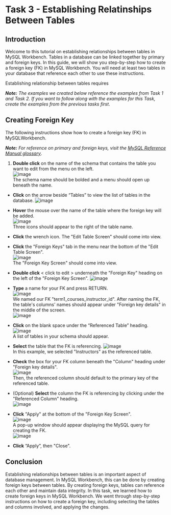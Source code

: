 # **Task 3 - Establishing Relatinships Between Tables**

## **Introduction**

Welcome to this tutorial on establishing relationships between tables in MySQL Workbench. Tables in a database can be linked together by primary and foreign keys. In this guide, we will show you step-by-step how to create a foreign key (FK) in MySQL Workbench. You will need at least two tables in your database that reference each other to use these instructions.

Establishing relationship between tables requires 

**_Note:_** _The examples we created below reference the examples from Task 1 and Task 2. If you want to follow along with the examples for this Task, create the examples from the previous tasks first_.

## **Creating Foreign Key**

The following instructions show how to create a foreign key (FK) in MySQLWorkbench.

**_Note:_** _For reference on primary and foreign keys, visit the [MySQL Reference Manual glossary][pk/fk]_.

1. **Double click** on the name of the schema that contains the table you want to edit from the menu on the left.  
   ![image](/images/TableTabArrow.png)  
   The schema name should be bolded and a menu should open up beneath the name.

- **Click** on the arrow beside “Tables” to view the list of tables in the database.
  ![image](/images/TableTabOpen.png)

- **Hover** the mouse over the name of the table where the foreign key will be added.  
  ![image](/images/Term1Table.png)  
  Three icons should appear to the right of the table name.

- **Click** the wrench icon. The "Edit Table Screen" should come into view.

- **Click** the "Foreign Keys" tab in the menu near the bottom of the "Edit Table Screen".  
  ![image](/images/ForeignKeyTab.png)  
  The "Foreign Key Screen" should come into view.

- **Double click** < click to edit > underneath the "Foreign Key" heading on the left of the "Foreign Key Screen".
  ![image](/images/ClickToEdit.png)

- **Type** a name for your FK and press RETURN.  
  ![image](/images/NameFK.png)  
  We named our FK "term1_courses_instructor_id". After naming the FK, the table's columns' names should appear under "Foreign key details" in the middle of the screen.  
  ![image](/images/ColumnNames.png)

- **Click** on the blank space under the “Referenced Table” heading.  
  ![image](/images/RefTable.png)  
  A list of tables in your schema should appear.

- **Select** the table that the FK is referencing.
  ![image](/images/RefTableSelected.png)  
  In this example, we selected "Instructors" as the referenced table.

- **Check** the box for your FK column beneath the "Column" heading under "Foreign key details".  
  ![image](/images/ColumnSelected.png)  
  Then, the referenced column should default to the primary key of the referenced table.

- (Optional) **Select** the column the FK is referencing by clicking under the "Referenced Column" heading.  
  ![image](/images/SelectRefColumn.png)

- **Click** "Apply" at the bottom of the "Foreign Key Screen".  
  ![image](/images/ApplyFK.png)  
  A pop-up window should appear displaying the MySQL query for creating the FK.  
  ![image](/images/FKQuery.png)

- **Click** “Apply”, then "Close".

## **Conclusion**

Establishing relationships between tables is an important aspect of database management. In MySQL Workbench, this can be done by creating foreign keys between tables. By creating foreign keys, tables can reference each other and maintain data integrity. In this task, we learned how to create foreign keys in MySQL Workbench. We went through step-by-step instructions on how to create a foreign key, including selecting the tables and columns involved, and applying the changes.

[pk/fk]: https://dev.mysql.com/doc/refman/8.0/en/glossary.html